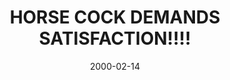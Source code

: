 ---
layout: base.njk
title : 'HORSE COCK DEMANDS SATISFACTION!!!!' 
view_title : 'HORSE COCK DEMANDS SATISFACTION!!!!' 
year : '2000' 
date : '2000-02-14' 
img_file : '/drawing/horsecock.png' 
html_file : 'horsecock' 
next_html : 'isthatyour.html' 
year_order : '169' 
permalink : "title/{{html_file}}.html"
---